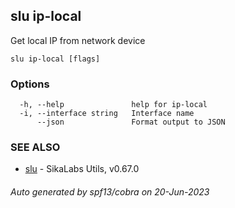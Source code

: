 ## slu ip-local

Get local IP from network device

```
slu ip-local [flags]
```

### Options

```
  -h, --help               help for ip-local
  -i, --interface string   Interface name
      --json               Format output to JSON
```

### SEE ALSO

* [slu](slu.md)	 - SikaLabs Utils, v0.67.0

###### Auto generated by spf13/cobra on 20-Jun-2023
